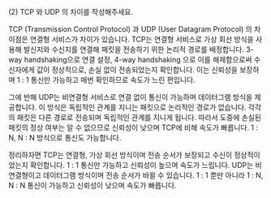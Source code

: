 (2) TCP 와 UDP 의 차이를 작성해주세요.

TCP (Transmission Control Protocol) 과 UDP (User Datagram Protocol) 의 차이점은 연결형 서비스가 차이가 있습니다. 
TCP는 연결형 서비스로 가상 회선 방식을 사용해 발신지와 수신지를 연결해 패킷을 전송하기 위한 논리적 경로를 배정합니다. 3-way handshaking으로 연결 설정, 4-way handshaking 으로 이를 해제함으로써 수신자에게 값이 정상적으로, 손실 없이 전송되었는지 확인합니다. 이는 신뢰성을 보장하며 1 : 1 통신만 가능하고 매번 확인하므로 속도가 느린 편입니다.

그에 반해 UDP는 비연결형 서비스로 연결 없이 통신이 가능하며 데이터그램 방식을 제공합니다. 이 방식은 독립적인 관계를 지니는 패킷으로 논리적인 경로가 없습니다. 각각의 패킷은 다른 경로로 전송되며 독립적인 관계를 지니게 됩니다. 따라서 도중에 손실된 패킷의 정상 여부는 알 수 없으므로 신뢰성이 낮으며 TCP에 비해 속도가 빠릅니다. 1 : N, N : N 방식으로 통신도 가능합니다.

정리하자면 TCP는 연결형, 가상 회선 방식이며 전송 순서가 보장되고 수신이 정상적이었는지 확인합니다. 1 : 1 통신만 가능하고 신뢰성이 높으며 속도가 느립니다. UDP는 비연결형이고 데이터그램 방식이며 전송 순서가 바뀔 수 있습니다. 1 : 1 뿐만 아니라 1 : N, N : N 통신이 가능하고 신뢰성이 낮으며 속도가 빠릅니다.